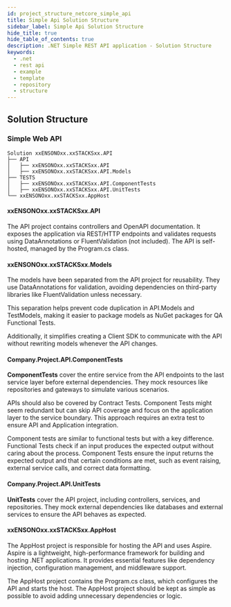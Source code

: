 ```yaml
---
id: project_structure_netcore_simple_api
title: Simple Api Solution Structure
sidebar_label: Simple Api Solution Structure
hide_title: true
hide_table_of_contents: true
description: .NET Simple REST API application - Solution Structure
keywords:
  - .net
  - rest api
  - example
  - template
  - repository
  - structure
---
```


## Solution Structure

### Simple Web API

```text
Solution xxENSONOxx.xxSTACKSxx.API
├── API
│   ├── xxENSONOxx.xxSTACKSxx.API
│   ├── xxENSONOxx.xxSTACKSxx.API.Models
├── TESTS
│   ├── xxENSONOxx.xxSTACKSxx.API.ComponentTests
│   ├── xxENSONOxx.xxSTACKSxx.API.UnitTests
└── xxENSONOxx.xxSTACKSxx.AppHost
```

#### xxENSONOxx.xxSTACKSxx.API

The API project contains controllers and OpenAPI documentation. It exposes the application via REST/HTTP endpoints and validates requests using DataAnnotations or FluentValidation (not included). The API is self-hosted, managed by the Program.cs class.

#### xxENSONOxx.xxSTACKSxx.Models

The models have been separated from the API project for reusability. They use DataAnnotations for validation, avoiding dependencies on third-party libraries like FluentValidation unless necessary. 

This separation helps prevent code duplication in API.Models and TestModels, making it easier to package models as NuGet packages for QA Functional Tests. 

Additionally, it simplifies creating a Client SDK to communicate with the API without rewriting models whenever the API changes.

#### Company.Project.API.ComponentTests

**ComponentTests** cover the entire service from the API endpoints to the last service layer before external dependencies. They mock resources like repositories and gateways to simulate various scenarios.

APIs should also be covered by Contract Tests. Component Tests might seem redundant but can skip API coverage and focus on the application layer to the service boundary. This approach requires an extra test to ensure API and Application integration.

Component tests are similar to functional tests but with a key difference. Functional Tests check if an input produces the expected output without caring about the process. Component Tests ensure the input returns the expected output and that certain conditions are met, such as event raising, external service calls, and correct data formatting.

#### Company.Project.API.UnitTests

**UnitTests** cover the API project, including controllers, services, and repositories. They mock external dependencies like databases and external services to ensure the API behaves as expected.

#### xxENSONOxx.xxSTACKSxx.AppHost

The AppHost project is responsible for hosting the API and uses Aspire. Aspire is a lightweight, high-performance framework for building and hosting .NET applications. It provides essential features like dependency injection, configuration management, and middleware support.

The AppHost project contains the Program.cs class, which configures the API and starts the host. The AppHost project should be kept as simple as possible to avoid adding unnecessary dependencies or logic.